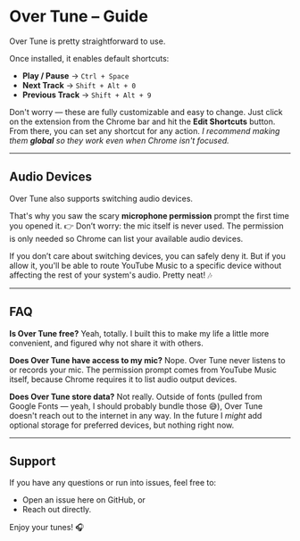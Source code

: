 # Over Tune – Guide

Over Tune is pretty straightforward to use.

Once installed, it enables default shortcuts:

- **Play / Pause** → `Ctrl + Space`
- **Next Track** → `Shift + Alt + 0`
- **Previous Track** → `Shift + Alt + 9`

Don't worry — these are fully customizable and easy to change.
Just click on the extension from the Chrome bar and hit the **Edit Shortcuts** button.
From there, you can set any shortcut for any action.
_I recommend making them **global** so they work even when Chrome isn't focused._

---

## Audio Devices

Over Tune also supports switching audio devices.

That's why you saw the scary **microphone permission** prompt the first time you opened it.
👉 Don’t worry: the mic itself is never used. The permission is only needed so Chrome can list your available audio devices.

If you don’t care about switching devices, you can safely deny it.
But if you allow it, you'll be able to route YouTube Music to a specific device without affecting the rest of your system's audio. Pretty neat! 🎶

---

## FAQ

**Is Over Tune free?**
Yeah, totally. I built this to make my life a little more convenient, and figured why not share it with others.

**Does Over Tune have access to my mic?**
Nope. Over Tune never listens to or records your mic.
The permission prompt comes from YouTube Music itself, because Chrome requires it to list audio output devices.

**Does Over Tune store data?**
Not really. Outside of fonts (pulled from Google Fonts — yeah, I should probably bundle those 😅), Over Tune doesn't reach out to the internet in any way.
In the future I _might_ add optional storage for preferred devices, but nothing right now.

---

## Support

If you have any questions or run into issues, feel free to:

- Open an issue here on GitHub, or
- Reach out directly.

Enjoy your tunes! 🎧
